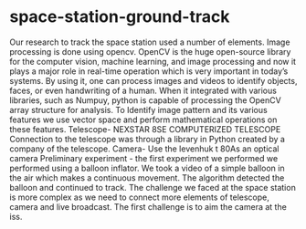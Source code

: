 # space-station-ground-track

Our  research  to  track  the  space  station  used  a  number  of  elements.	Image processing  is  done  using  opencv.  OpenCV  is  the  huge  open-source  library  for the computer vision, machine learning, and image processing and now it plays a major role in real-time operation which is very important in today’s systems. By  using  it,  one  can  process  images  and  videos  to  identify  objects,  faces,  or even handwriting  of a human.  When it integrated  with various libraries,  such as  Numpuy,  python  is  capable  of  processing  the  OpenCV  array  structure  for analysis.  To Identify image pattern and its various features we use vector space and perform mathematical operations on these features.  Telescope- NEXSTAR
8SE COMPUTERIZED TELESCOPE Connection to the telescope was through a  library  in  Python  created  by  a  company  of  the  telescope.  Camera-  Use  the levenhuk t 80As an optical camera Preliminary experiment - the first experiment we performed we performed using a balloon inflator.  We took a video of a simple balloon in the air which makes a continuous movement.  The algorithm detected the balloon and continued to track.  The challenge we faced at the space station is more complex as we need to connect more elements of telescope, camera and live broadcast.  The first challenge is to aim the camera at the iss.
 
